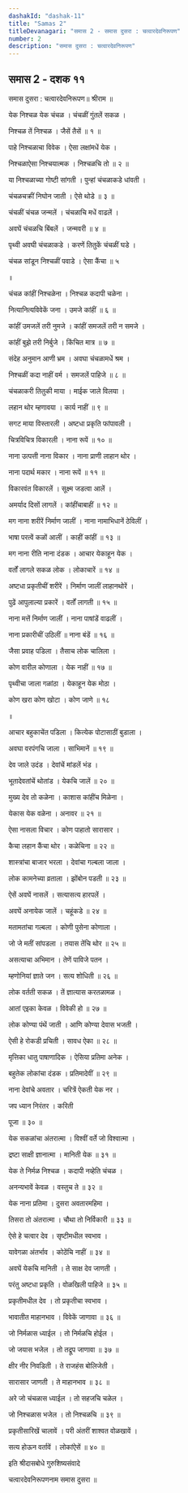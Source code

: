 ```yaml
---
dashakId: "dashak-11"
title: "Samas 2"
titleDevanagari: "समास 2 - समास दुसरा : चत्वारदेवनिरूपण"
number: 2
description: "समास दुसरा : चत्वारदेवनिरूपण"
---
```


## समास 2 - दशक ११

समास दुसरा : चत्वारदेवनिरूपण॥ श्रीराम ॥

येक निश्चळ येक चंचळ । चंचळीं गुंतलें सकळ ।

निश्चळ तें निश्चळ । जैसें तैसें ॥ १ ॥

पाहे निश्चळाचा विवेक । ऐसा लक्षांमधें येक ।

निश्चळाऐसा निश्चयात्मक । निश्चळचि तो ॥ २ ॥

या निश्चळाच्या गोष्टी सांगती । पुन्हां चंचळाकडे धांवती ।

चंचळचक्रीं निघोन जाती । ऐसे थोडे ॥ ३ ॥

चंचळीं चंचळ जन्मलें । चंचळाचि मधें वाढलें ।

अवघें चंचळचि बिंबलें । जन्मवरी ॥ ४ ॥

पृथ्वी अवघी चंचळाकडे । करणें तितुकें चंचळीं घडे ।

चंचळ सांडून निश्चळीं पवाडे । ऐसा कैंचा ॥ ५

॥

चंचळ कांहीं निश्चळेना । निश्चळ कदापी चळेना ।

नित्यानित्यविवेकें जना । उमजे कांहीं ॥ ६ ॥

कांहीं उमजलें तरी नुमजे । कांहीं समजलें तरी न समजे ।

कांहीं बुझे तरी निर्बुजे । किंचित मात्र ॥ ७ ॥

संदेह अनुमान आणी भ्रम । अवघा चंचळामधें श्रम ।

निश्चळीं कदा नाहीं वर्म । समजलें पाहिजे ॥ ८ ॥

चंचळाकरी तितुकी माया । माईक जाले विलया ।

लहान थोर म्हणावया । कार्य नाहीं ॥ ९ ॥

सगट माया विस्तारली । अष्टधा प्रकृति फांपावली ।

चित्रविचित्र विकारली । नाना रूपें ॥ १० ॥

नाना उत्पत्ती नाना विकार । नाना प्राणी लाहान थोर ।

नाना पदार्थ मकार । नाना रूपें ॥ ११ ॥

विकारवंत विकारलें । सूक्ष्म जडत्वा आलें ।

अमर्याद दिसों लागलें । कांहींचाबाहीं ॥ १२ ॥

मग नाना शरीरें निर्माण जालीं । नाना नामाभिधानें ठेविलीं ।

भाषा परत्वें कळों आलीं । काहीं कांहीं ॥ १३ ॥

मग नाना रीति नाना दंडक । आचार येकाहून येक ।

वर्तों लागले सकळ लोक । लोकाचारें ॥ १४ ॥

अष्टधा प्रकृतीचीं शरीरें । निर्माण जालीं लाहानथोरें ।

पुढें आपुलाल्या प्रकारें । वर्तों लागती ॥ १५ ॥

नाना मत्तें निर्माण जालीं । नाना पाषांडें वाढलीं ।

नाना प्रकारीचीं उठिलीं ॥ नाना बंडें ॥ १६ ॥

जैसा प्रवाह पडिला । तैसाच लोक चालिला ।

कोण वारील कोणाला । येक नाहीं ॥ १७ ॥

पृथ्वीचा जाला गळांठा । येकाहून येक मोठा ।

कोण खरा कोण खोटा । कोण जाणे ॥ १८

॥

आचार बहुकाचेंत पडिला । कित्येक पोटासाठीं बुडाला ।

अवघा वरपंगचि जाला । साभिमानें ॥ १९ ॥

देव जाले उदंड । देवांचें मांडलें भंड ।

भूतादेवतांचें थोतांड । येकचि जालें ॥ २० ॥

मुख्य देव तो कळेना । काशास कांहींच मिळेना ।

येकास येक वळेना । अनावर ॥ २१ ॥

ऐसा नासला विचार । कोण पाहातो सारासार ।

कैचा लहान कैंचा थोर । कळेचिना ॥ २२ ॥

शास्त्रांचा बाजार भरला । देवांचा गल्बला जाला ।

लोक कामनेच्या व्रताला । झोंबोन पडती ॥ २३ ॥

ऐसें अवघें नासलें । सत्यासत्य हारपलें ।

अवघें अनायेक जालें । चहूंकडे ॥ २४ ॥

मतामतांचा गल्बला । कोणी पुसेना कोणाला ।

जो जे मतीं सांपडला । तयास तेंचि थोर ॥ २५ ॥

असत्याचा अभिमान । तेणें पाविजे पतन ।

म्हणोनियां ज्ञाते जन । सत्य शोधिती ॥ २६ ॥

लोक वर्तती सकळ । तें ज्ञात्यास करतळामळ ।

आतां एइका केवळ । विवेकी हो ॥ २७ ॥

लोक कोण्या पंथें जाती । आणि कोण्या देवास भजती ।

ऐसी हे रोकडी प्रचिती । सावध ऐका ॥ २८ ॥

मृत्तिका धातु पाषाणादिक । ऐसिया प्रतिमा अनेक ।

बहुतेक लोकांचा दंडक । प्रतिमादेवीं ॥ २९ ॥

नाना देवांचे अवतार । चरित्रें ऐकती येक नर ।

जप ध्यान निरंतर । करिती

पूजा ॥ ३० ॥

येक सकळांचा अंतरात्मा । विश्वीं वर्ते जो विश्वात्मा ।

द्रष्टा साक्षी ज्ञानात्मा । मानिती येक ॥ ३१ ॥

येक ते निर्मळ निश्चळ । कदापी नव्हेति चंचळ ।

अनन्यभावें केवळ । वस्तुच ते ॥ ३२ ॥

येक नाना प्रतिमा । दुसरा अवतारमहिमा ।

तिसरा तो अंतरात्मा । चौथा तो निर्विकारी ॥ ३३ ॥

ऐसे हे चत्वार देव । सृष्टीमधील स्वभाव ।

यावेगळा अंतर्भाव । कोठेंचि नाहीं ॥ ३४ ॥

अवघें येकचि मानिती । ते साक्ष देव जाणती ।

परंतु अष्टधा प्रकृति । वोळखिली पाहिजे ॥ ३५ ॥

प्रकृतीमधील देव । तो प्रकृतीचा स्वभाव ।

भावातीत माहानभाव । विवेकें जाणावा ॥ ३६ ॥

जो निर्मळास ध्याईल । तो निर्मळचि होईल ।

जो जयास भजेल । तो तद्रूप जाणावा ॥ ३७ ॥

क्षीर नीर निवडिती । ते राजहंस बोलिजेती ।

सारासार जाणती । ते माहानभाव ॥ ३८ ॥

अरे जो चंचळास ध्याईल । तो सहजचि चळेल ।

जो निश्चळास भजेल । तो निश्चळचि ॥ ३९ ॥

प्रकृतीसारिखें चालावें । परी अंतरीं शाश्वत वोळखावें ।

सत्य होऊन वर्तावें । लोकांऐसें ॥ ४० ॥

इति श्रीदासबोधे गुरुशिष्यसंवादे

चत्वारदेवनिरूपणनाम समास दुसरा ॥